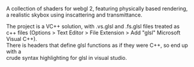 A collection of shaders for webgl 2, featuring physically based rendering,  
a realistic skybox using inscattering and transmittance. 
  
The project is a VC++ solution, with .vs.glsl and .fs.glsl files treated as  
c++ files (Options > Text Editor > File Extension > Add "glsl" Microsoft Visual C++).  
There is headers that define glsl functions as if they were C++, so end up with a  
crude syntax highlighting for glsl in visual studio.